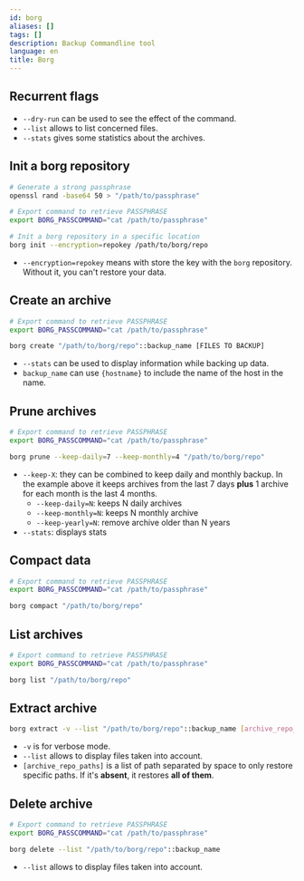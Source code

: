 ```yaml
---
id: borg
aliases: []
tags: []
description: Backup Commandline tool
language: en
title: Borg
---
```


## Recurrent flags

- `--dry-run` can be used to see the effect of the command.
- `--list` allows to list concerned files.
- `--stats` gives some statistics about the archives.

## Init a borg repository

```sh
# Generate a strong passphrase
openssl rand -base64 50 > "/path/to/passphrase"

# Export command to retrieve PASSPHRASE
export BORG_PASSCOMMAND="cat /path/to/passphrase"

# Init a borg repository in a specific location
borg init --encryption=repokey /path/to/borg/repo
```

- `--encryption=repokey` means with store the key with the `borg` repository. Without it, you can't restore your data.
## Create an archive

```sh
# Export command to retrieve PASSPHRASE
export BORG_PASSCOMMAND="cat /path/to/passphrase"

borg create "/path/to/borg/repo"::backup_name [FILES TO BACKUP]
```

- `--stats` can be used to display information while backing up data.
- `backup_name` can use `{hostname}` to include the name of the host in the name.

## Prune archives

```sh
# Export command to retrieve PASSPHRASE
export BORG_PASSCOMMAND="cat /path/to/passphrase"

borg prune --keep-daily=7 --keep-monthly=4 "/path/to/borg/repo"
```

- `--keep-X`: they can be combined to keep daily and monthly backup. In the example above it keeps archives from the last 7 days __plus__ 1 archive for each month is the last 4 months.
	- `--keep-daily=N`: keeps N daily archives
	- `--keep-monthly=N`: keeps N monthly archive
	- `--keep-yearly=N`: remove archive older than N years
- `--stats`: displays stats

## Compact data

```sh
# Export command to retrieve PASSPHRASE
export BORG_PASSCOMMAND="cat /path/to/passphrase"

borg compact "/path/to/borg/repo"
```

## List archives

```sh
# Export command to retrieve PASSPHRASE
export BORG_PASSCOMMAND="cat /path/to/passphrase"

borg list "/path/to/borg/repo"
```

## Extract archive

```sh
borg extract -v --list "/path/to/borg/repo"::backup_name [archive_repo_paths]
```

- `-v` is for verbose mode.
- `--list` allows to display files taken into account.
- `[archive_repo_paths]` is a list of path separated by space to only restore specific paths. If it's **absent**, it restores **all of them**. 
## Delete archive

```sh
# Export command to retrieve PASSPHRASE
export BORG_PASSCOMMAND="cat /path/to/passphrase"

borg delete --list "/path/to/borg/repo"::backup_name
```

- `--list` allows to display files taken into account.
